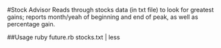 #Stock Advisor
Reads through stocks data (in txt file) to look for greatest gains; reports month/yeah of beginning and end of peak, as well as percentage gain.

##Usage
    ruby future.rb stocks.txt | less